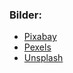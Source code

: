### Bilder:

* [Pixabay](https://pixabay.com)
* [Pexels](https://www.pexels.com/)
* [Unsplash](https://unsplash.com/)
